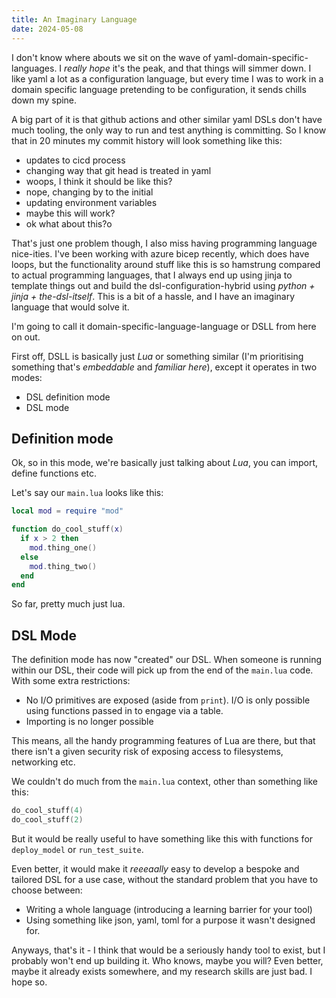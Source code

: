 ```yaml
---
title: An Imaginary Language
date: 2024-05-08
---
```


I don't know where abouts we sit on the wave of yaml-domain-specific-languages. I *really hope* it's the peak, and that things will simmer down. I like yaml a lot as a configuration language, but every time I was to work in a domain specific language pretending to be configuration, it sends chills down my spine.

A big part of it is that github actions and other similar yaml DSLs don't have much tooling, the only way to run and test anything is committing. So I know that in 20 minutes my commit history will look something like this:

- updates to cicd process
- changing way that git head is treated in yaml
- woops, I think it should be like this?
- nope, changing by to the initial
- updating environment variables
- maybe this will work?
- ok what about this?o

That's just one problem though, I also miss having programming language nice-ities. I've been working with azure bicep recently, which does have loops, but the functionality around stuff like this is so hamstrung compared to actual programming languages, that I always end up using jinja to template things out and build the dsl-configuration-hybrid using *python + jinja + the-dsl-itself*. This is a bit of a hassle, and I have an imaginary language that would solve it.

I'm going to call it domain-specific-language-language or DSLL from here on out.

First off, DSLL is basically just *Lua* or something similar (I'm prioritising something that's *embeddable* and *familiar here*), except it operates in two modes:

- DSL definition mode
- DSL mode

## Definition mode

Ok, so in this mode, we're basically just talking about *Lua*, you can import, define functions etc.

Let's say our `main.lua` looks like this:

```lua
local mod = require "mod"

function do_cool_stuff(x)
  if x > 2 then
    mod.thing_one()
  else
    mod.thing_two()
  end
end
```

So far, pretty much just lua.

## DSL Mode

The definition mode has now "created" our DSL. When someone is running within our DSL, their code will pick up from the end of the `main.lua` code. With some extra restrictions:
- No I/O primitives are exposed (aside from `print`). I/O is only possible using functions passed in to engage via a table.
- Importing is no longer possible

This means, all the handy programming features of Lua are there, but that there isn't a given security risk of exposing access to filesystems, networking etc.

We couldn't do much from the `main.lua` context, other than something like this:

```lua
do_cool_stuff(4)
do_cool_stuff(2)
```

But it would be really useful to have something like this with functions for `deploy_model` or `run_test_suite`.

Even better, it would make it *reeeaally* easy to develop a bespoke and tailored DSL for a use case, without the standard problem that you have to choose between:
  - Writing a whole language (introducing a learning barrier for your tool)
  - Using something like json, yaml, toml for a purpose it wasn't designed for.

Anyways, that's it - I think that would be a seriously handy tool to exist, but I probably won't end up building it. Who knows, maybe you will? Even better, maybe it already exists somewhere, and my research skills are just bad. I hope so.

